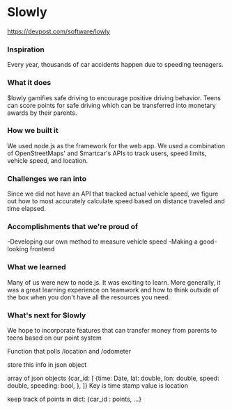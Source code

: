 # Slowly

https://devpost.com/software/lowly

### Inspiration
Every year, thousands of car accidents happen due to speeding teenagers.

### What it does
$lowly gamifies safe driving to encourage positive driving behavior. Teens can score points for safe driving which can be transferred into monetary awards by their parents.

### How we built it
We used node.js as the framework for the web app. We used a combination of OpenStreetMaps' and Smartcar's APIs to track users, speed limits, vehicle speed, and location.

### Challenges we ran into
Since we did not have an API that tracked actual vehicle speed, we figure out how to most accurately calculate speed based on distance traveled and time elapsed.

### Accomplishments that we're proud of
-Developing our own method to measure vehicle speed -Making a good-looking frontend

### What we learned
Many of us were new to node.js. It was exciting to learn. More generally, it was a great learning experience on teamwork and how to think outside of the box when you don't have all the resources you need.

### What's next for $lowly
We hope to incorporate features that can transfer money from parents to teens based on our point system

Function that polls /location and /odometer

store this info in json object

array of json objects 
{car_id: [ 
	{time: Date, lat: double, lon: double, speed: double, speeding: bool, },
]}
Key is time stamp
value is location

keep track of points in dict: 
{car_id : points, ...}
